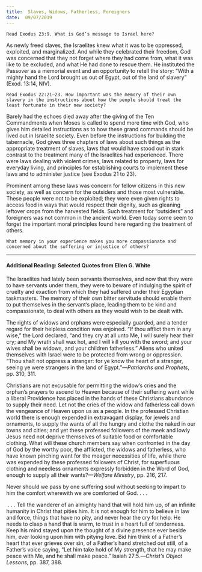 ```yaml
---
title:  Slaves, Widows, Fatherless, Foreigners
date:  09/07/2019
---
```


`Read Exodus 23:9. What is God’s message to Israel here?`

As newly freed slaves, the Israelites knew what it was to be oppressed, exploited, and marginalized. And while they celebrated their freedom, God was concerned that they not forget where they had come from, what it was like to be excluded, and what He had done to rescue them. He instituted the Passover as a memorial event and an opportunity to retell the story: “With a mighty hand the Lord brought us out of Egypt, out of the land of slavery” (Exod. 13:14, NIV).

`Read Exodus 22:21–23. How important was the memory of their own slavery in the instructions about how the people should treat the least fortunate in their new society?`

Barely had the echoes died away after the giving of the Ten Commandments when Moses is called to spend more time with God, who gives him detailed instructions as to how these grand commands should be lived out in Israelite society. Even before the instructions for building the tabernacle, God gives three chapters of laws about such things as the appropriate treatment of slaves, laws that would have stood out in stark contrast to the treatment many of the Israelites had experienced. There were laws dealing with violent crimes, laws related to property, laws for everyday living, and principles for establishing courts to implement these laws and to administer justice (see Exodus 21 to 23).

Prominent among these laws was concern for fellow citizens in this new society, as well as concern for the outsiders and those most vulnerable. These people were not to be exploited; they were even given rights to access food in ways that would respect their dignity, such as gleaning leftover crops from the harvested fields. Such treatment for “outsiders” and foreigners was not common in the ancient world. Even today some seem to forget the important moral principles found here regarding the treatment of others.

`What memory in your experience makes you more compassionate and concerned about the suffering or injustice of others?`

---

#### Additional Reading: Selected Quotes from Ellen G. White

The Israelites had lately been servants themselves, and now that they were to have servants under them, they were to beware of indulging the spirit of cruelty and exaction from which they had suffered under their Egyptian taskmasters. The memory of their own bitter servitude should enable them to put themselves in the servant’s place, leading them to be kind and compassionate, to deal with others as they would wish to be dealt with.  

The rights of widows and orphans were especially guarded, and a tender regard for their helpless condition was enjoined. “If thou afflict them in any wise,” the Lord declared, “and they cry at all unto Me, I will surely hear their cry; and My wrath shall wax hot, and I will kill you with the sword; and your wives shall be widows, and your children fatherless.” Aliens who united themselves with Israel were to be protected from wrong or oppression. “Thou shalt not oppress a stranger: for ye know the heart of a stranger, seeing ye were strangers in the land of Egypt.”—_Patriarchs and Prophets_, pp. 310, 311. 

Christians are not excusable for permitting the widow’s cries and the orphan’s prayers to ascend to Heaven because of their suffering want while a liberal Providence has placed in the hands of these Christians abundance to supply their need. Let not the cries of the widow and fatherless call down the vengeance of Heaven upon us as a people. In the professed Christian world there is enough expended in extravagant display, for jewels and ornaments, to supply the wants of all the hungry and clothe the naked in our towns and cities; and yet these professed followers of the meek and lowly Jesus need not deprive themselves of suitable food or comfortable clothing. What will these church members say when confronted in the day of God by the worthy poor, the afflicted, the widows and fatherless, who have known pinching want for the meager necessities of life, while there was expended by these professed followers of Christ, for superfluous clothing and needless ornaments expressly forbidden in the Word of God, enough to supply all their wants?—_Welfare Ministry_, pp. 216, 217. 

Never should we pass by one suffering soul without seeking to impart to him the comfort wherewith we are comforted of God. . . .

 . . . Tell the wanderer of an almighty hand that will hold him up, of an infinite humanity in Christ that pities him. It is not enough for him to believe in law and force, things that have no pity, and never hear the cry for help. He needs to clasp a hand that is warm, to trust in a heart full of tenderness. Keep his mind stayed upon the thought of a divine presence ever beside him, ever looking upon him with pitying love. Bid him think of a Father’s heart that ever grieves over sin, of a Father’s hand stretched out still, of a Father’s voice saying, “Let him take hold of My strength, that he may make peace with Me, and he shall make peace.” Isaiah 27:5.—_Christ’s Object Lessons_, pp. 387, 388.